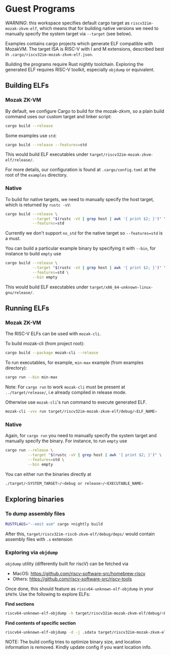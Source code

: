 # Guest Programs

*WARNING*: this workspace specifies default cargo target as `riscv32im-mozak-zkvm-elf`, which means that for building native versions we need to manually specify the system target via `--target` (see below).

Examples contains cargo projects which generate ELF compatible with MozakVM. The target ISA is RISC-V with I and M extensions, described best in `.cargo/riscv32im-mozak-zkvm-elf.json`.

Building the programs require Rust nightly toolchain. Exploring the generated ELF requires RISC-V toolkit, especially `objdump` or equivalent.

## Building ELFs

### Mozak ZK-VM

By default, we configure Cargo to build for the mozak-zkvm, so a plain
build command uses our custom target and linker script:

```bash
cargo build --release
```

Some examples use `std`:

```bash
cargo build --release --features=std
```

This would build ELF executables under `target/riscv32im-mozak-zkvm-elf/release/`.

For more details, our configuration is found at `.cargo/config.toml` at the root of the `examples` directory.

### Native

To build for native targets, we need to manually specify the host target, which is returned by `rustc -vV`:

```bash
cargo build --release \
            --target "$(rustc -vV | grep host | awk '{ print $2; }')" \
            --features=std
```

Currently we don't support `no_std` for the native target so `--features=std` is a must.

You can build a particular example binary by specifying it with `--bin`, for instance to build `empty` use
```bash
cargo build --release \
            --target "$(rustc -vV | grep host | awk '{ print $2; }')" \
            --features=std \
            --bin empty
```

This would build ELF executables under `target/x86_64-unknown-linux-gnu/release/`.

## Running ELFs

### Mozak ZK-VM

The RISC-V ELFs can be used with `mozak-cli`.

To build mozak-cli (from project root):

```bash
cargo build --package mozak-cli --release
```

To run executables, for example, `min-max` example (from examples directory):

```bash
cargo run --bin min-max
```

Note: For `cargo run` to work `mozak-cli` must be present at `../target/release/`, i.e already compiled in release mode.

Otherwise use `mozak-cli`'s run command to execute generated ELF.
```bash
mozak-cli -vvv run target/riscv32im-mozak-zkvm-elf/debug/<ELF_NAME>
```

### Native

Again, for `cargo run` you need to manually specify the system target and manually specify the binary.  For instance, to run `empty` use

```bash
cargo run --release \
          --target "$(rustc -vV | grep host | awk '{ print $2; }')" \
          --features=std \
          --bin empty
```

You can either run the binaries directly at
```bash
./target/<SYSTEM_TARGET>/<debug or release>/<EXECUTABLE_NAME>
```

## Exploring binaries

### To dump assembly files
```bash
RUSTFLAGS="--emit asm" cargo +nightly build
```
After this, `target/riscv32im-risc0-zkvm-elf/debug/deps/` would contain assembly files with `.s` extension

### Exploring via `objdump`
`objdump` utility (differently built for riscV) can be fetched via
- MacOS: https://github.com/riscv-software-src/homebrew-riscv
- Others: https://github.com/riscv-software-src/riscv-tools

Once done, this should feature as `riscv64-unknown-elf-objdump` in your `$PATH`. Use the following to explore ELFs:

**Find sections**
```bash
riscv64-unknown-elf-objdump -h target/riscv32im-mozak-zkvm-elf/debug/<ELF_NAME>
```
**Find contents of specific section**
```bash
riscv64-unknown-elf-objdump -d -j .sdata target/riscv32im-mozak-zkvm-elf/debug/<ELF_NAME>
```

NOTE: The build config tries to optimize binary size, and location information is removed. Kindly update config if you want location info.

